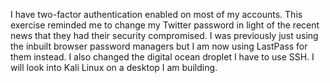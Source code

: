 I have two-factor authentication enabled on most of my accounts. This exercise reminded me to change my Twitter password in light of the recent news that they had their security compromised. I was previously just using the inbuilt browser password managers but I am now using LastPass for them instead. I also changed the digital ocean droplet I have to use SSH. I will look into Kali Linux on a desktop I am building. 